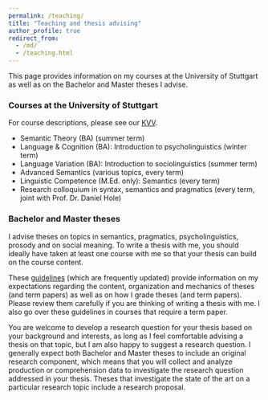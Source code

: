 ```yaml
---
permalink: /teaching/
title: "Teaching and thesis advising"
author_profile: true
redirect_from: 
  - /md/
  - /teaching.html
---
```


This page provides information on my courses at the University of Stuttgart as well as on the Bachelor and Master theses I advise. 

### Courses at the University of Stuttgart

For course descriptions, please see our [KVV](https://www.ling.uni-stuttgart.de/institut/ifla/lehre/kvv/).

* Semantic Theory (BA) (summer term)
* Language & Cognition (BA): Introduction to psycholinguistics (winter term)
* Language Variation (BA): Introduction to sociolinguistics (summer term)
* Advanced Semantics (various topics, every term)
* Linguistic Competence (M.Ed. only): Semantics (every term)
* Research colloquium in syntax, semantics and pragmatics (every term, joint with Prof. Dr. Daniel Hole)

### Bachelor and Master theses

I advise theses on topics in semantics, pragmatics, psycholinguistics, prosody and on social meaning. To write a thesis with me, you should ideally have taken at least one course with me so that your thesis can build on the course content. 

These [guidelines](https://github.com/judith-tonhauser/teaching-materials/blob/master/6_paper-and-thesis-guidelines.pdf) (which are frequently updated) provide information on my expectations regarding the content, organization and mechanics of theses (and term papers) as well as on how I grade theses (and term papers). Please review them carefully if you are thinking of writing a thesis with me. I also go over these guidelines in courses that require a term paper.

You are welcome to develop a research question for your thesis based on your background and interests, as long as I feel comfortable advising a thesis on that topic, but I am also happy to suggest a research question. I generally expect both Bachelor and Master theses to include an original research component, which means that you will collect and analyze production or comprehension data to investigate the research question addressed in your thesis. Theses that investigate the state of the art on a particular research topic  include a research proposal.


